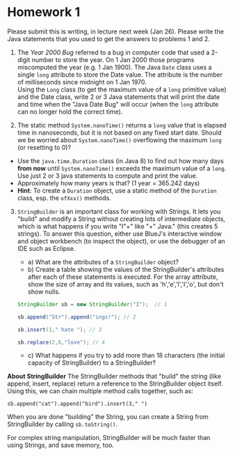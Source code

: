 # Homework 1

Please submit this is writing, in lecture next week (Jan 26).
Please write the Java statements that you used to get the answers to problems 1 and 2.

1. The *Year 2000 Bug* referred to a bug in computer code that used a 2-digit number to store the year.  On 1 Jan 2000 those programs miscomputed the year (e.g. 1 Jan 1900).  The Java `Date` class uses a single `long` attribute to store the Date value.  The attribute is the number of milliseconds since midnight on 1 Jan 1970.  
 Using the `Long` class (to get the maximum value of a `long` primitive value) and the Date class, write 2 or 3 Java statements that will print the date and time when the "Java Date Bug" will occur (when the `long` attribute can no longer hold the correct time).

2. The static method `System.nanoTime()` returns a `long` value that is elapsed time in nanoseconds, but it is not based on any fixed start date.
Should we be worried about `System.nanoTime()` overflowing the maximum `long` (or resetting to 0)?    
  * Use the `java.time.Duration` class (in Java 8) to find out how many days **from now** until `System.nanoTime()` exceeds the maximum value of a `long`.  Use just 2 or 3 java statements to compute and print the value.
  * Approximately how many years is that? (1 year = 365.242 days)
  * **Hint**: To create a `Duration` object, use a static method of the `Duration` class, esp. the `ofXxx()` methods.

3. `StringBuilder` is an important class for working with Strings. It lets you "build" and modify a String without creating lots of intermediate objects, which is what happens if you write "I"+" like "+" Java." (this creates 5 strings).
To answer this question, either use BlueJ's interactive window and object workbench (to inspect the object), or use the debugger of an IDE such as Eclipse.
    * a) What are the attributes of a `StringBuilder` object?
    * b) Create a table showing the values of the StringBuilder's attributes after each of these statements is executed. For the array attribute, show the size of array and its values, such as 'h','e','l','l','o', but don't show nulls.

    ```java
    StringBuilder sb = new StringBuilder("I");  // 1

    sb.append("Str").append("ings!"); // 2

    sb.insert(1," hate "); // 3

    sb.replace(2,6,"love"); // 4
    ```
    * c) What happens if you try to add more than 18 characters (the initial capacity of StringBuilder) to a StringBuilder?

**About StringBuilder**
The StringBuilder methods that "build" the string (like append, insert, replace) return a reference to the StringBuilder object itself. Using this, we can chain multiple method calls together, such as:
```
sb.append("cat").append("bird").insert(3," ")
```  
When you are done "building" the String, you can create a String from StringBuilder by calling `sb.toString()`.

For complex string manipulation, StringBuilder will be much faster than using Strings, and save memory, too.
